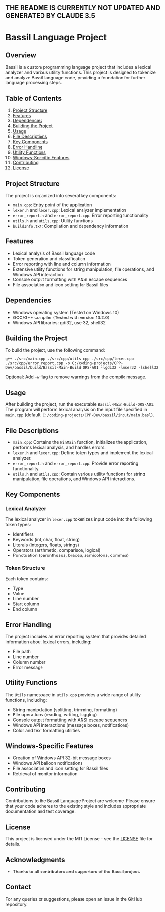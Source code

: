 ## THE README IS CURRENTLY NOT UPDATED AND GENERATED BY CLAUDE 3.5


# Bassil Language Project

## Overview

Bassil is a custom programming language project that includes a lexical analyzer and various utility functions. This project is designed to tokenize and analyze Bassil language code, providing a foundation for further language processing steps.

## Table of Contents

1. [Project Structure](#project-structure)
2. [Features](#features)
3. [Dependencies](#dependencies)
4. [Building the Project](#building-the-project)
5. [Usage](#usage)
6. [File Descriptions](#file-descriptions)
7. [Key Components](#key-components)
8. [Error Handling](#error-handling)
9. [Utility Functions](#utility-functions)
10. [Windows-Specific Features](#windows-specific-features)
11. [Contributing](#contributing)
12. [License](#license)

## Project Structure

The project is organized into several key components:

- `main.cpp`: Entry point of the application
- `lexer.h` and `lexer.cpp`: Lexical analyzer implementation
- `error_report.h` and `error_report.cpp`: Error reporting functionality
- `utils.h` and `utils.cpp`: Utility functions
- `buildInfo.txt`: Compilation and dependency information

## Features

- Lexical analysis of Bassil language code
- Token generation and classification
- Error reporting with line and column information
- Extensive utility functions for string manipulation, file operations, and Windows API interaction
- Console output formatting with ANSI escape sequences
- File association and icon setting for Bassil files

## Dependencies

- Windows operating system (Tested on Windows 10)
- GCC/G++ compiler (Tested with version 13.2.0)
- Windows API libraries: gdi32, user32, shell32

## Building the Project

To build the project, use the following command:

```
g++ ./src/main.cpp ./src/cpp/utils.cpp ./src/cpp/lexer.cpp ./src/cpp/error_report.cpp -o C:/coding-projects/CPP-Dev/bassil/build/Bassil-Main-Build-ORS-A01 -lgdi32 -luser32 -lshell32
```

Optional: Add `-w` flag to remove warnings from the compile message.

## Usage

After building the project, run the executable `Bassil-Main-Build-ORS-A01`. The program will perform lexical analysis on the input file specified in `main.cpp` (default: `C:/coding-projects/CPP-Dev/bassil/input/main.basl`).

## File Descriptions

- `main.cpp`: Contains the `WinMain` function, initializes the application, performs lexical analysis, and handles errors.
- `lexer.h` and `lexer.cpp`: Define token types and implement the lexical analyzer.
- `error_report.h` and `error_report.cpp`: Provide error reporting functionality.
- `utils.h` and `utils.cpp`: Contain various utility functions for string manipulation, file operations, and Windows API interactions.

## Key Components

### Lexical Analyzer

The lexical analyzer in `lexer.cpp` tokenizes input code into the following token types:

- Identifiers
- Keywords (int, char, float, string)
- Literals (integers, floats, strings)
- Operators (arithmetic, comparison, logical)
- Punctuation (parentheses, braces, semicolons, commas)

### Token Structure

Each token contains:

- Type
- Value
- Line number
- Start column
- End column

## Error Handling

The project includes an error reporting system that provides detailed information about lexical errors, including:

- File path
- Line number
- Column number
- Error message

## Utility Functions

The `Utils` namespace in `utils.cpp` provides a wide range of utility functions, including:

- String manipulation (splitting, trimming, formatting)
- File operations (reading, writing, logging)
- Console output formatting with ANSI escape sequences
- Windows API interactions (message boxes, notifications)
- Color and text formatting utilities

## Windows-Specific Features

- Creation of Windows API 32-bit message boxes
- Windows API balloon notifications
- File association and icon setting for Bassil files
- Retrieval of monitor information

## Contributing

Contributions to the Bassil Language Project are welcome. Please ensure that your code adheres to the existing style and includes appropriate documentation and test coverage.

## License
This project is licensed under the MIT License - see the [LICENSE](LICENSE) file for details.

## Acknowledgments
- Thanks to all contributors and supporters of the Bassil project.

## Contact
For any queries or suggestions, please open an issue in the GitHub repository.
